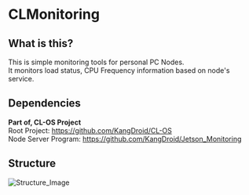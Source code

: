 CLMonitoring
============

What is this?
-------------
This is simple monitoring tools for personal PC Nodes.<br>
It monitors load status, CPU Frequency information based on node's service. <br>

Dependencies
-------------
<b>Part of, CL-OS Project</b> <br>
Root Project: https://github.com/KangDroid/CL-OS <br>
Node Server Program: https://github.com/KangDroid/Jetson_Monitoring


Structure
---------
![Structure_Image](https://i.imgur.com/2HHqCqI.png)